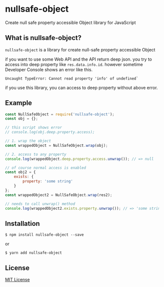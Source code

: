 # nullsafe-object
Create null safe property accessible Object library for JavaScript

## What is nullsafe-object?
`nullsafe-object` is a library for create null-safe property accessible Object

if you want to use some Web API and the API return deep json. you try to access into deep property like `res.data.info.id`. however sometime Developer Console shows an error like this.
```
Uncaught TypeError: Cannot read property 'info' of undefined`
```

if you use this library, you can access to deep property without above error.

## Example
```javascript
const NullSafeObject = require('nullsafe-object');
const obj = {};

// this script shows error
// console.log(obj.deep.property.access);

// 1. wrap the object
const wrappedObject = NullSafeObject.wrap(obj);

// 2. access to any property
console.log(wrappedObject.deep.property.access.unwrap()); // => null

// of course normal access is enabled
const obj2 = {
    exists: {
        property: 'some string'
    }
};
const wrappedObject2 = NullSafeObject.wrap(res2);

// needs to call unwrap() method
console.log(wrappedObject2.exists.property.unwrap()); // => 'some string'
```

## Installation
```
$ npm install nullsafe-object --save
```

or

```
$ yarn add nullsafe-object
```

## License
[MIT License](http://opensource.org/licenses/MIT)


